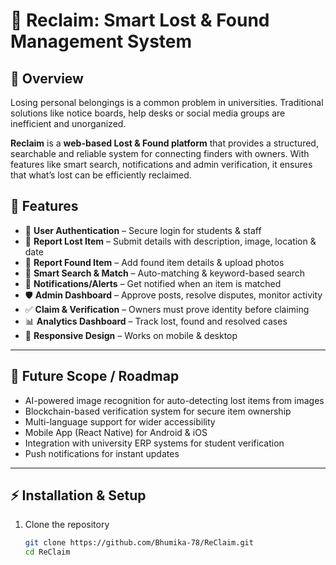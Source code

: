 # 🧩 Reclaim: Smart Lost & Found Management System  

## 📌 Overview  
Losing personal belongings is a common problem in universities. Traditional solutions like notice boards, help desks or social media groups are inefficient and unorganized.  

**Reclaim** is a **web-based Lost & Found platform** that provides a structured, searchable and reliable system for connecting finders with owners. 
With features like smart search, notifications and admin verification, it ensures that what’s lost can be efficiently reclaimed.  


## 🚀 Features  
- 🔐 **User Authentication** – Secure login for students & staff  
- 📝 **Report Lost Item** – Submit details with description, image, location & date  
- 🎯 **Report Found Item** – Add found item details & upload photos  
- 🔎 **Smart Search & Match** – Auto-matching & keyword-based search  
- 🔔 **Notifications/Alerts** – Get notified when an item is matched  
- 🛡 **Admin Dashboard** – Approve posts, resolve disputes, monitor activity  
- ✅ **Claim & Verification** – Owners must prove identity before claiming  
- 📊 **Analytics Dashboard** – Track lost, found and resolved cases  
- 📱 **Responsive Design** – Works on mobile & desktop  

---

## 🚀 Future Scope / Roadmap
- AI-powered image recognition for auto-detecting lost items from images  
- Blockchain-based verification system for secure item ownership  
- Multi-language support for wider accessibility  
- Mobile App (React Native) for Android & iOS  
- Integration with university ERP systems for student verification  
- Push notifications for instant updates  

---

## ⚡ Installation & Setup
1. Clone the repository  
   ```bash
   git clone https://github.com/Bhumika-78/ReClaim.git
   cd ReClaim

